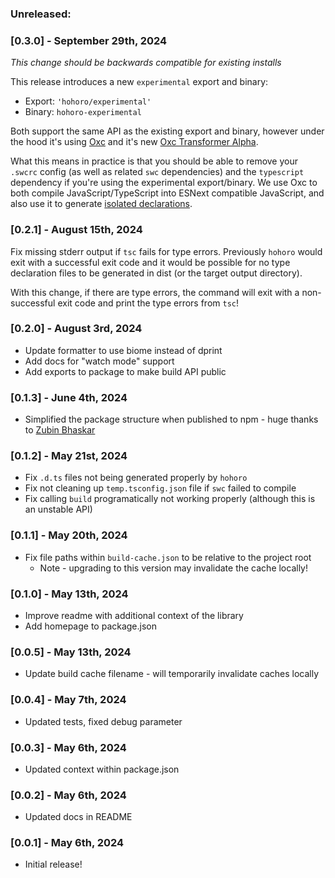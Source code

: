 ### Unreleased:

### [0.3.0] - September 29th, 2024

_This change should be backwards compatible for existing installs_

This release introduces a new `experimental` export and binary:

- Export: `'hohoro/experimental'`
- Binary: `hohoro-experimental`

Both support the same API as the existing export and binary, however under the hood it's using [Oxc](https://oxc.rs/) and it's new [Oxc Transformer Alpha](https://oxc.rs/blog/2024-09-29-transformer-alpha.html).

What this means in practice is that you should be able to remove your `.swcrc` config (as well as related `swc` dependencies) and the `typescript` dependency if you're using the experimental export/binary. We use Oxc to both compile JavaScript/TypeScript into ESNext compatible JavaScript, and also use it to generate [isolated declarations](https://www.typescriptlang.org/docs/handbook/release-notes/typescript-5-5.html#isolated-declarations).

### [0.2.1] - August 15th, 2024

Fix missing stderr output if `tsc` fails for type errors. Previously `hohoro` would exit with a successful exit code and it would be possible for no type declaration files to be generated in dist (or the target output directory).

With this change, if there are type errors, the command will exit with a non-successful exit code and print the type errors from `tsc`!

### [0.2.0] - August 3rd, 2024

- Update formatter to use biome instead of dprint
- Add docs for "watch mode" support
- Add exports to package to make build API public

### [0.1.3] - June 4th, 2024

- Simplified the package structure when published to npm - huge thanks to [Zubin Bhaskar](https://github.com/memickeymac03)

### [0.1.2] - May 21st, 2024

- Fix `.d.ts` files not being generated properly by `hohoro`
- Fix not cleaning up `temp.tsconfig.json` file if `swc` failed to compile
- Fix calling `build` programatically not working properly (although this is an unstable API)

### [0.1.1] - May 20th, 2024

- Fix file paths within `build-cache.json` to be relative to the project root
  - Note - upgrading to this version may invalidate the cache locally!

### [0.1.0] - May 13th, 2024

- Improve readme with additional context of the library
- Add homepage to package.json

### [0.0.5] - May 13th, 2024

- Update build cache filename - will temporarily invalidate caches locally

### [0.0.4] - May 7th, 2024

- Updated tests, fixed debug parameter

### [0.0.3] - May 6th, 2024

- Updated context within package.json

### [0.0.2] - May 6th, 2024

- Updated docs in README

### [0.0.1] - May 6th, 2024

- Initial release!

